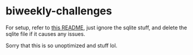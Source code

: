 # biweekly-challenges

For setup, refer to [this README](https://github.com/yeet404/week2challenge/blob/main/README.md), just ignore the sqlite stuff, and delete the sqlite file if it causes any issues.

Sorry that this is so unoptimized and stuff lol.
